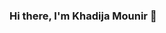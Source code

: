 ### Hi there, I'm Khadija Mounir 👋

<!--
**k11mounir/k11mounir** is a ✨ _special_ ✨ repository because its `README.md` (this file) appears on your GitHub profile.

[![HitCount](http://hits.dwyl.com/k11mounir/k11mounir.svg)](http://hits.dwyl.com/k11mounir/k11mounir)

Here are some ideas to get you started:

### 🔭 I’m currently a fullstack software engineer student
- 🌱 I’m currently learning ...
- 👯 I’m looking to collaborate on ...
- 🤔 I’m looking for help with ...
- 💬 Ask me about ...
- 📫 How to reach me: ...
- 😄 Pronouns: ...
- ⚡ Fun fact: ...
-->
